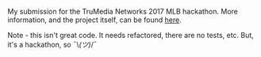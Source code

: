 My submission for the TruMedia Networks 2017 MLB hackathon. More information, and the project itself, can be found
[here](http://mlb-hack.stvmlbrn.com).

Note - this isn't great code. It needs refactored, there are no tests, etc. But, it's a hackathon, so ¯\\_(ツ)_/¯
